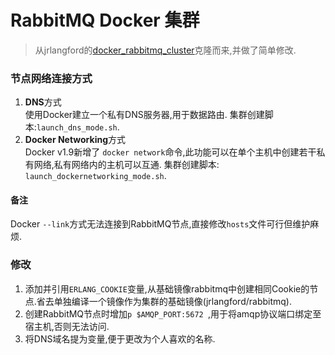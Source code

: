 # RabbitMQ Docker 集群
> 从jrlangford的[docker_rabbitmq_cluster](https://github.com/jrlangford/docker_rabbitmq_cluster)克隆而来,并做了简单修改.

### 节点网络连接方式
1. **DNS**方式  
使用Docker建立一个私有DNS服务器,用于数据路由. 集群创建脚本:`launch_dns_mode.sh`.
2. **Docker Networking**方式  
Docker v1.9新增了 `docker network`命令,此功能可以在单个主机中创建若干私有网络,私有网络内的主机可以互通. 集群创建脚本: `launch_dockernetworking_mode.sh`.
  
#### **备注**
Docker `--link`方式无法连接到RabbitMQ节点,直接修改`hosts`文件可行但维护麻烦.
  
### 修改
1. 添加并引用`ERLANG_COOKIE`变量,从基础镜像rabbitmq中创建相同Cookie的节点.省去单独编译一个镜像作为集群的基础镜像(jrlangford/rabbitmq). 
2. 创建RabbitMQ节点时增加`p $AMQP_PORT:5672 `,用于将amqp协议端口绑定至宿主机,否则无法访问.
3. 将DNS域名提为变量,便于更改为个人喜欢的名称.